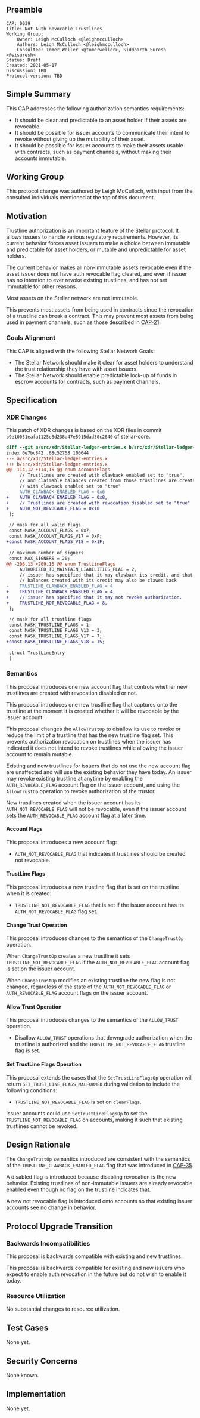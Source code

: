 ## Preamble

```
CAP: 0039
Title: Not Auth Revocable Trustlines
Working Group:
    Owner: Leigh McCulloch <@leighmcculloch>
    Authors: Leigh McCulloch <@leighmcculloch>
    Consulted: Tomer Weller <@tomerweller>, Siddharth Suresh <@sisuresh>
Status: Draft
Created: 2021-05-17
Discussion: TBD
Protocol version: TBD
```

## Simple Summary

This CAP addresses the following authorization semantics requirements:
- It should be clear and predictable to an asset holder if their assets are
revocable.
- It should be possible for issuer accounts to communicate their intent to
revoke without giving up the mutability of their asset.
- It should be possible for issuer accounts to make their assets usable with
contracts, such as payment channels, without making their accounts immutable.

## Working Group

This protocol change was authored by Leigh McCulloch, with input from the
consulted individuals mentioned at the top of this document.

## Motivation

Trustline authorization is an important feature of the Stellar protocol. It
allows issuers to handle various regulatory requirements. However, its current
behavior forces asset issuers to make a choice between immutable and predictable
for asset holders, or mutable and unpredictable for asset holders.

The current behavior makes all non-immutable assets revocable even if the asset
issuer does not have auth revocable flag cleared, and even if issuer has no
intention to ever revoke existing trustlines, and has not set immutable for
other reasons.

Most assets on the Stellar network are not immutable.

This prevents most assets from being used in contracts since the revocation of a
trustline can break a contract. This may prevent most assets from being used in payment channels, such as those described in [CAP-21].

### Goals Alignment

This CAP is aligned with the following Stellar Network Goals:

- The Stellar Network should make it clear for asset holders to understand the
trust relationship they have with asset issuers.
- The Stellar Network should enable predictable lock-up of funds in escrow
accounts for contracts, such as payment channels.

## Specification

### XDR Changes

This patch of XDR changes is based on the XDR files in commit
`b9e10051eafa1125e8d238a47e5915dad30c2640` of stellar-core.

```diff check.base=b9e10051eafa1125e8d238a47e5915dad30c2640
diff --git a/src/xdr/Stellar-ledger-entries.x b/src/xdr/Stellar-ledger-entries.x
index 0e7bc842..68c52758 100644
--- a/src/xdr/Stellar-ledger-entries.x
+++ b/src/xdr/Stellar-ledger-entries.x
@@ -114,12 +114,15 @@ enum AccountFlags
     // Trustlines are created with clawback enabled set to "true",
     // and claimable balances created from those trustlines are created
     // with clawback enabled set to "true"
-    AUTH_CLAWBACK_ENABLED_FLAG = 0x6
+    AUTH_CLAWBACK_ENABLED_FLAG = 0x8,
+    // Trustlines are created with revocation disabled set to "true"
+    AUTH_NOT_REVOCABLE_FLAG = 0x10
 };
 
 // mask for all valid flags
 const MASK_ACCOUNT_FLAGS = 0x7;
 const MASK_ACCOUNT_FLAGS_V17 = 0xF;
+const MASK_ACCOUNT_FLAGS_V18 = 0x1F;
 
 // maximum number of signers
 const MAX_SIGNERS = 20;
@@ -206,13 +209,16 @@ enum TrustLineFlags
     AUTHORIZED_TO_MAINTAIN_LIABILITIES_FLAG = 2,
     // issuer has specified that it may clawback its credit, and that claimable
     // balances created with its credit may also be clawed back
-    TRUSTLINE_CLAWBACK_ENABLED_FLAG = 4
+    TRUSTLINE_CLAWBACK_ENABLED_FLAG = 4,
+    // issuer has specified that it may not revoke authorization.
+    TRUSTLINE_NOT_REVOCABLE_FLAG = 8,
 };
 
 // mask for all trustline flags
 const MASK_TRUSTLINE_FLAGS = 1;
 const MASK_TRUSTLINE_FLAGS_V13 = 3;
 const MASK_TRUSTLINE_FLAGS_V17 = 7;
+const MASK_TRUSTLINE_FLAGS_V18 = 15;
 
 struct TrustLineEntry
 {

```

### Semantics

This proposal introduces one new account flag that controls whether new trustlines are created with revocation disabled or not.

This proposal introduces one new trustline flag that captures onto the trustline
at the moment it is created whether it will be revocable by the issuer account.

This proposal changes the `AllowTrustOp` to disallow its use to revoke or reduce
the limit of a trustline that has the new trustline flag set. This prevents
authorization revocation on trustlines when the issuer has indicated it does not
intend to revoke trustlines while allowing the issuer account to remain mutable.

Existing and new trustlines for issuers that do not use the new account flag are
unaffected and will use the existing behavior they have today. An issuer may
revoke existing trustline at anytime by enabling the `AUTH_REVOCABLE_FLAG`
account flag on the issuer account, and using the `AllowTrustOp` operation to
revoke authorization of the trustor.

New trustlines created when the issuer account has its `AUTH_NOT_REVOCABLE_FLAG`
will not be revocable, even if the issuer account sets the `AUTH_REVOCABLE_FLAG`
account flag at a later time.

#### Account Flags

This proposal introduces a new account flag:
- `AUTH_NOT_REVOCABLE_FLAG` that indicates if trustlines should be created
not revocable.

#### TrustLine Flags

This proposal introduces a new trustline flag that is set on the trustline
when it is created:
- `TRUSTLINE_NOT_REVOCABLE_FLAG` that is set if the issuer account has its
`AUTH_NOT_REVOCABLE_FLAG` flag set.

#### Change Trust Operation

This proposal introduces changes to the semantics of the `ChangeTrustOp`
operation.

When `ChangeTrustOp` creates a new trustline it sets 
`TRUSTLINE_NOT_REVOCABLE_FLAG` if the `AUTH_NOT_REVOCABLE_FLAG` account flag is
set on the issuer account.

When `ChangeTrustOp` modifies an existing trustline the new flag is not changed,
regardless of the state of the `AUTH_NOT_REVOCABLE_FLAG` or
`AUTH_REVOCABLE_FLAG` account flags on the issuer account.

#### Allow Trust Operation

This proposal introduces changes to the semantics of the `ALLOW_TRUST` operation.

- Disallow `ALLOW_TRUST` operations that downgrade authorization when the
trustline is authorized and the `TRUSTLINE_NOT_REVOCABLE_FLAG` trustline flag is
set.

#### Set TrustLine Flags Operation

This proposal extends the cases that the `SetTrustLineFlagsOp` operation will return `SET_TRUST_LINE_FLAGS_MALFORMED` during validation to include the following conditions:
- `TRUSTLINE_NOT_REVOCABLE_FLAG` is set on `clearFlags`.

Issuer accounts could use `SetTrustLineFlagsOp` to set the
`TRUSTLINE_NOT_REVOCABLE_FLAG` on accounts, making it such
that existing trustlines cannot be revoked.

## Design Rationale

The `ChangeTrustOp` semantics introduced are consistent with the semantics of the `TRUSTLINE_CLAWBACK_ENABLED_FLAG` flag that was introduced in [CAP-35].

A disabled flag is introduced because disabling revocation is the new behavior.
Existing trustlines of non-immutable issuers are already revocable enabled even
though no flag on the trustline indicates that.

A new not revocable flag is introduced onto accounts so that existing issuer accounts see no change in behavior.

## Protocol Upgrade Transition

### Backwards Incompatibilities

This proposal is backwards compatible with existing and new trustlines.

This proposal is backwards compatible for existing and new issuers who expect to
enable auth revocation in the future but do not wish to enable it today.

### Resource Utilization

No substantial changes to resource utilization.

## Test Cases

None yet.

## Security Concerns

None known.

## Implementation

None yet.

[CAP-21]: ./cap-0021.md
[CAP-35]: ./cap-0035.md
